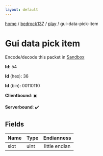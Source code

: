 ```yaml
---
layout: default
---
```


[home](/)  /  [bedrock137](/protocol/bedrock137)  /  [play](/protocol/bedrock137/play)  /  gui-data-pick-item

# Gui data pick item

Encode/decode this packet in [Sandbox](../../../sandbox/bedrock137#play.gui_data_pick_item)

**Id**: 54

**Id** (hex): 36

**Id** (bin): 00110110

**Clientbound**: ✖️

**Serverbound**: ✔️

## Fields

Name | Type | Endianness
---|---|:---:
slot | uint | little endian
